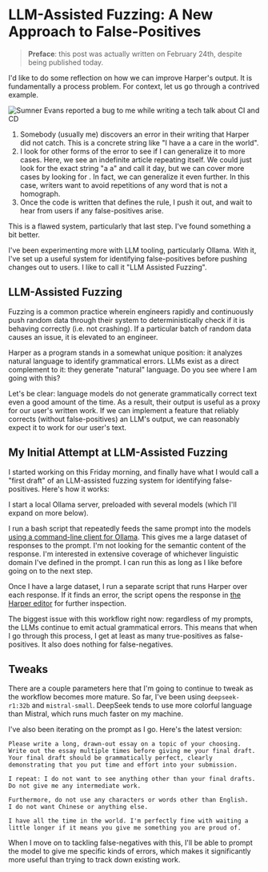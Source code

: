 # LLM-Assisted Fuzzing: A New Approach to False-Positives

> __Preface__: this post was actually written on February 24th, despite being published today.

I'd like to do some reflection on how we can improve Harper's output. It is fundamentally a process problem. For context, let us go through a contrived example.

![[Sumner Evans](https://sumnerevans.com/) reported a bug to me while writing a tech talk about CI and CD](/images/sumner_screenshot_error.png)

1. Somebody (usually me) discovers an error in their writing that Harper did not catch. This is a concrete string like "I have a a care in the world".
2. I look for other forms of the error to see if I can generalize it to more cases. Here, we see an indefinite article repeating itself. We could just look for the exact string "a a" and call it day, but we can cover more cases by looking for <indefinite article> <indefinite article>. In fact, we can generalize it even further. In this case, writers want to avoid repetitions of any word that is not a homograph.
3. Once the code is written that defines the rule, I push it out, and wait to hear from users if any false-positives arise.

This is a flawed system, particularly that last step. I've found something a bit better.

I've been experimenting more with LLM tooling, particularly Ollama. With it, I've set up a useful system for identifying false-positives before pushing changes out to users. I like to call it "LLM Assisted Fuzzing".

## LLM-Assisted Fuzzing

Fuzzing is a common practice wherein engineers rapidly and continuously push random data through their system to deterministically check if it is behaving correctly (i.e. not crashing). If a particular batch of random data causes an issue, it is elevated to an engineer.

Harper as a program stands in a somewhat unique position: it analyzes natural language to identify grammatical errors. LLMs exist as a direct complement to it: they generate "natural" language. Do you see where I am going with this?

Let's be clear: language models do not generate grammatically correct text even a good amount of the time. As a result, their output is useful as a proxy for our user's written work. If we can implement a feature that reliably corrects (without false-positives) an LLM's output, we can reasonably expect it to work for our user's text.

## My Initial Attempt at LLM-Assisted Fuzzing 

I started working on this Friday morning, and finally have what I would call a "first draft" of an LLM-assisted fuzzing system for identifying false-positives. Here's how it works:

I start a local Ollama server, preloaded with several models (which I'll expand on more below).

I run a bash script that repeatedly feeds the same prompt into the models [using a command-line client for Ollama](https://elijahpotter.dev/articles/prompting_large_language_models_in_bash_scripts). This gives me a large dataset of responses to the prompt. I'm not looking for the semantic content of the response. I'm interested in extensive coverage of whichever linguistic domain I've defined in the prompt. I can run this as long as I like before going on to the next step.

Once I have a large dataset, I run a separate script that runs Harper over each response. If it finds an error, the script opens the response in [the Harper editor](https://writewithharper.com/docs/about) for further inspection.

The biggest issue with this workflow right now: regardless of my prompts, the LLMs continue to emit actual grammatical errors. This means that when I go through this process, I get at least as many true-positives as false-positives. It also does nothing for false-negatives.

## Tweaks

There are a couple parameters here that I'm going to continue to tweak as the workflow becomes more mature. So far, I've been using `deepseek-r1:32b` and `mistral-small`. DeepSeek tends to use more colorful language than Mistral, which runs much faster on my machine.

I've also been iterating on the prompt as I go. Here's the latest version:

```plaintext
Please write a long, drawn-out essay on a topic of your choosing.
Write out the essay multiple times before giving me your final draft.
Your final draft should be grammatically perfect, clearly demonstrating that you put time and effort into your submission.

I repeat: I do not want to see anything other than your final drafts.
Do not give me any intermediate work.

Furthermore, do not use any characters or words other than English. 
I do not want Chinese or anything else.

I have all the time in the world. I'm perfectly fine with waiting a little longer if it means you give me something you are proud of.
```

When I move on to tackling false-negatives with this, I'll be able to prompt the model to give me specific kinds of errors, which makes it significantly more useful than trying to track down existing work.
